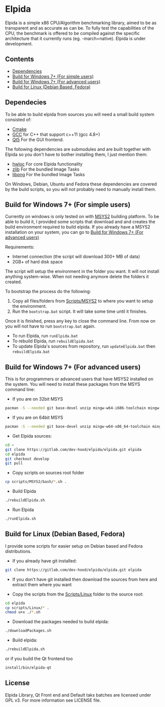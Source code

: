 # Elpida

Elpida is a simple x86 CPU/Algorithm benchmarking library, aimed to be as transparent and as accurate as can be.
To fully test the capabilities of the CPU, the benchmark is offered to be compiled against the specific architecture that it currently runs (eg. -march=native). Elpida is under development.

## Contents

* [Dependencies](#dependecies)
* [Build for Windows 7+ (For simple users)](#build-for-windows-7-for-simple-users)
* [Build for Windows 7+ (For advanced users)](#build-for-windows-7-for-advanced-users)
* [Build for Linux (Debian Based, Fedora)](#build-for-linux-debian-based-fedora)

## Dependecies

To be able to build elpida from sources you will need a small build system consisted of:

* [Cmake](https://cmake.org/ "CMAKE Build system")
* [GCC](https://gcc.gnu.org "The GNU Compiler collection") for C++ that support c++11 (gcc 4.8+)
* [Qt5](https://www.qt.io/) For the GUI frontend.

The following dependencies are submodules and are built together with Elpida so you don't have to bother installing them, I
 just mention them:

* [hwloc](https://www.open-mpi.org/projects/hwloc/ "Portable Hardware Locality") For core Elpida functionality
* [zlib](https://www.zlib.net/ "A Massively Spiffy Yet Delicately Unobtrusive Compression Library") For the bundled Image Tasks
* [libpng](https://github.com/glennrp/libpng "PNG Reference Library: libpng") For the bundled Image Tasks

On Windows, Debian, Ubuntu and Fedora these dependencies are covered by the build scripts, so you will not probably need to manually install them.

## Build for Windows 7+ (For simple users)

Currently on windows is only tested on with [MSYS2](https://www.msys2.org/ "MSYS2 is a software distro and building platform for Windows") building platform. To be able to build it, I provided some scripts that download and and creates the build environment required to build elpida. If you already have a MSYS2 installation on your system, you can go to [Build for Windows 7+ (For advanced users)](#build-for-windows-7-for-simple-users)

Requirements:

* Internet connection (the script will download 300+ MB of data)
* 2GB+ of hard disk space

The script will setup the environment in the folder you want. It will not install anything system-wise. When not needing anymore delete the folders it created.

To bootstrap the process do the following:

1. Copy all files/folders from [Scripts/MSYS2](Scripts/MSYS2) to where you want to setup the environment.
2. Run the `bootstrap.bat` script. It will take some time until it finishes.

Once it is finished, press any key to close the command line. From now on you will not have to run `bootstrap.bat` again.

* To run Elpida, run `runElpida.bat`
* To rebuild Elpida, run `rebuildElpida.bat`
* To update Elpida's sources from repository, run `updateElpida.bat` then `rebuildElpida.bat`

## Build for Windows 7+ (For advanced users)

This is for programmers or advanced users that have MSYS2 installed on the system. You will need to install these packages from the MSYS command line:

* If you are on 32bit MSYS

``` bash
pacman -S --needed git base-devel unzip mingw-w64-i686-toolchain mingw-w64-i686-cmake mingw-w64-i686-qt5
```

* If you are on 64bit MSYS

``` bash
pacman -S --needed git base-devel unzip mingw-w64-x86_64-toolchain mingw-w64-x86_64-cmake mingw-w64-x86_64-qt5
```

* Get Elpida sources:

``` bash
cd ~
git clone https://gitlab.com/dev-hood/elpida/elpida.git elpida
cd elpida
git checkout develop
git pull
```

* Copy scripts on sources root folder

``` bash
cp scripts/MSYS2/bash/*.sh .
```

* Build Elpida

``` bash
./rebuildElpida.sh
```

* Run Elpida

``` bash
./runElpida.sh
```

## Build for Linux (Debian Based, Fedora)

I provide some scripts for easier setup on Debian based and Fedora distributions.

* If you already have git installed:

``` bash
git clone https://gitlab.com/dev-hood/elpida/elpida.git elpida
```

* If you don't have git installed then download the sources from here and extract them where you want

* Copy the scripts from the [Scripts/Linux](Scripts/Linux) folder to the source root:

``` bash
cd elpida
cp scripts/Linux/* .
chmod u+x ./*.sh
```

* Download the packages needed to build elpida:

``` bash
./downloadPackages.sh
```

* Build elpida:

``` bash
./rebuildElpida.sh
```

or if you build the Qt frontend too

``` bash
install/bin/elpida-qt
```

## License
Elpida Library, Qt Front end and Default taks batches are licensed under GPL v3. For more information see LICENSE file.